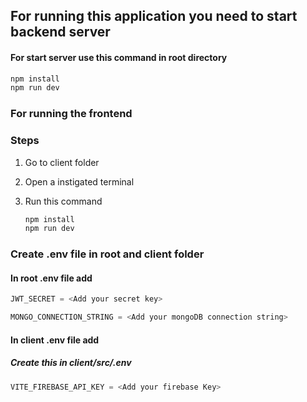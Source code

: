 ## For running this application you need to start backend server

#### For start server use this command in root directory

```javascript
npm install
npm run dev
```

### For running the frontend

### Steps

1. Go to client folder
2. Open a instigated terminal
3. Run this command

    ```javascript
    npm install
    npm run dev
    ```

### Create .env file in root and client folder

#### In root .env file add

```javascript
JWT_SECRET = <Add your secret key>

MONGO_CONNECTION_STRING = <Add your mongoDB connection string>
```

#### In client .env file add

##### Create this in client/src/.env

```javascript
VITE_FIREBASE_API_KEY = <Add your firebase Key>
```
